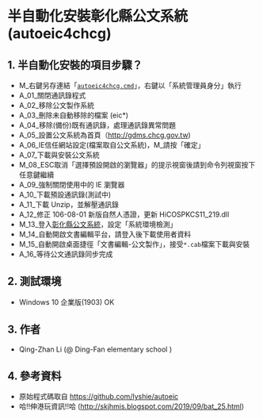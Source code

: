 # 半自動化安裝彰化縣公文系統(autoeic4chcg)
## 1. 半自動化安裝的項目步驟？
- M_右鍵另存連結「[`autoeic4chcg.cmd`](https://raw.githubusercontent.com/ghostfox369/autoeic4chcg/master/autoeic4chcg.cmd)」，右鍵以「系統管理員身分」執行
- A_01_關閉通訊錄程式
- A_02_移除公文製作系統
- A_03_刪除未自動移除的檔案 (eic*)
- A_04_移除(備份)既有通訊錄，處理通訊錄異常問題
- A_05_設置公文系統為首頁（http://gdms.chcg.gov.tw)
- A_06_IE信任網站設定(檔案取自公文系統)，M_請按「確定」
- A_07_下載與安裝公文系統
- M_08_ESC取消「選擇預設開啟的瀏覽器」的提示視窗後請到命令列視窗按下任意鍵繼續
- A_09_強制關閉使用中的 IE 瀏覽器
- A_10_下載預設通訊錄(測試中)
- A_11_下載 Unzip，並解壓通訊錄
- A_12_修正 106-08-01 新版自然人憑證，更新 HiCOSPKCS11_219.dll
- M_13_登入[彰化縣公文系統](http://gdms.chcg.gov.tw)，設定「系統環境檢測」
- M_14_自動開啟文書編輯平台，請登入後下載使用者資料
- M_15_自動開啟桌面捷徑「文書編輯-公文製作」，接受`*.cab`檔案下載與安裝
- A_16_等待公文通訊錄同步完成

## 2. 測試環境
- Windows 10 企業版(1903) OK

## 3. 作者
- Qing-Zhan Li (@ Ding-Fan elementary school )

## 4. 參考資料
- 原始程式碼取自 https://github.com/lyshie/autoeic
- 哈!!伸港玩資訊!!哈 (http://skjhmis.blogspot.com/2019/09/bat_25.html)

